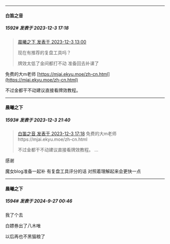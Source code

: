 ﻿
*****

####  白笛之音  
##### 1592#       发表于 2023-12-3 17:18

<blockquote><a href="httphttps://bbs.saraba1st.com/2b/forum.php?mod=redirect&amp;goto=findpost&amp;pid=63209663&amp;ptid=1722986" target="_blank">晨曦之下 发表于 2023-12-3 13:00</a>

现在有推荐的复盘工具吗？

牌效太低了金间都打不动 准备回去补课了</blockquote>
免费的大m老师 [https://mjai.ekyu.moe/zh-cn.html](https://mjai.ekyu.moe/zh-cn.html)

不过金都干不动建议直接看牌效教程。

*****

####  晨曦之下  
##### 1593#       发表于 2023-12-3 21:40

<blockquote><a href="httphttps://bbs.saraba1st.com/2b/forum.php?mod=redirect&amp;goto=findpost&amp;pid=63211606&amp;ptid=1722986" target="_blank">白笛之音 发表于 2023-12-3 17:18</a>
免费的大m老师 https://mjai.ekyu.moe/zh-cn.html

不过金都干不动建议直接看牌效教程。 ...</blockquote>
感谢

魔女blog准备一起补 
有复盘工具评分的话 对照着理解起来会更快一点

*****

####  晨曦之下  
##### 1594#       发表于 2024-9-27 00:46

我了个去

白嫖券出了八木唯

以后再也不黑猫粮了

